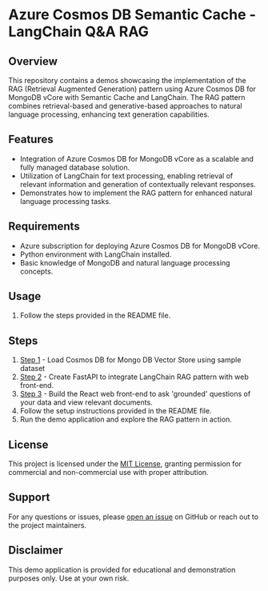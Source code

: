 # Azure Cosmos DB Semantic Cache - LangChain Q&A RAG

## Overview
This repository contains a demos showcasing the implementation of the RAG (Retrieval Augmented Generation) pattern using Azure Cosmos DB for MongoDB vCore with Semantic Cache and LangChain. The RAG pattern combines retrieval-based and generative-based approaches to natural language processing, enhancing text generation capabilities.


## Features
- Integration of Azure Cosmos DB for MongoDB vCore as a scalable and fully managed database solution.
- Utilization of LangChain for text processing, enabling retrieval of relevant information and generation of contextually relevant responses.
- Demonstrates how to implement the RAG pattern for enhanced natural language processing tasks.

## Requirements
- Azure subscription for deploying Azure Cosmos DB for MongoDB vCore.
- Python environment with LangChain installed.
- Basic knowledge of MongoDB and natural language processing concepts.

## Usage
1. Follow the steps provided in the README file.

## Steps
1. [Step 1](demo_loader) - Load  Cosmos DB for Mongo DB Vector Store using sample dataset
2. [Step 2](demo_api) - Create FastAPI to integrate LangChain RAG pattern with web front-end.
3. [Step 3](demo_web) - Build the React web front-end to ask 'grounded' questions of your data and view relevant documents. 
4. Follow the setup instructions provided in the README file.
5. Run the demo application and explore the RAG pattern in action.

## License
This project is licensed under the [MIT License](MIT.md), granting permission for commercial and non-commercial use with proper attribution.

## Support
For any questions or issues, please [open an issue](https://github.com/jonathanscholtes/LLM-Performance-with-Azure-Cosmos-DB-Semantic-Cache/issues) on GitHub or reach out to the project maintainers.

## Disclaimer
This demo application is provided for educational and demonstration purposes only. Use at your own risk.
